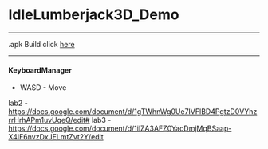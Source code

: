 # IdleLumberjack3D_Demo

____


.apk Build click [here](./Build)

____

#### KeyboardManager

* WASD - Move

lab2 - https://docs.google.com/document/d/1gTWhnWg0Ue7IVFlBD4PgtzD0VYhzrrHrhAPm1uvUqeQ/edit#
lab3 - https://docs.google.com/document/d/1ilZA3AFZ0YaoDmjMqBSaap-X4IF6nvzDxJELmtZvt2Y/edit

 
